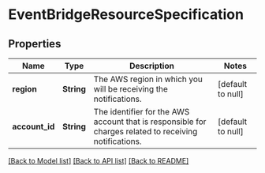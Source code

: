 # EventBridgeResourceSpecification

## Properties
Name | Type | Description | Notes
------------ | ------------- | ------------- | -------------
**region** | **String** | The AWS region in which you will be receiving the notifications. | [default to null]
**account_id** | **String** | The identifier for the AWS account that is responsible for charges related to receiving notifications. | [default to null]

[[Back to Model list]](../README.md#documentation-for-models) [[Back to API list]](../README.md#documentation-for-api-endpoints) [[Back to README]](../README.md)


